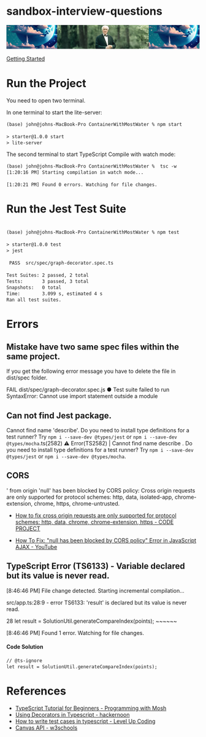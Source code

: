 # sandbox-interview-questions

<img src="https://github.com/churchofscyence/resources/blob/main/banners/banner-thomas-edison.png" alt="Thomas Edison">

<a href="https://churchofscyence.github.io/sandbox-dynamic-programming/">Getting Started</a>

# Run the Project

You need to open two terminal.

In one terminal to start the lite-server:
```
(base) john@johns-MacBook-Pro ContainerWithMostWater % npm start

> starter@1.0.0 start
> lite-server
```

The second terminal to start TypeScript Compile with watch mode:

```
(base) john@johns-MacBook-Pro ContainerWithMostWater %  tsc -w
[1:20:16 PM] Starting compilation in watch mode...

[1:20:21 PM] Found 0 errors. Watching for file changes.

```


# Run the Jest Test Suite

```

(base) john@johns-MacBook-Pro ContainerWithMostWater % npm test

> starter@1.0.0 test
> jest

 PASS  src/spec/graph-decorator.spec.ts

Test Suites: 2 passed, 2 total
Tests:       3 passed, 3 total
Snapshots:   0 total
Time:        3.099 s, estimated 4 s
Ran all test suites.

```

# Errors

## Mistake have two same spec files within the same project.
If you get the following error message you have to delete the file in dist/spec folder. 

 FAIL  dist/spec/graph-decorator.spec.js
  ● Test suite failed to run
SyntaxError: Cannot use import statement outside a module

## Can not find Jest package.
Cannot find name 'describe'. Do you need to install type definitions for a test runner? Try `npm i --save-dev @types/jest` or `npm i --save-dev @types/mocha`.ts(2582)
⚠ Error(TS2582)  | 
Cannot find name describe . Do you need to install type definitions for a test runner? Try `npm i --save-dev @types/jest` or `npm i --save-dev @types/mocha`.

## CORS

' from origin 'null' has been blocked by CORS policy: Cross origin requests are only supported for protocol schemes: http, data, isolated-app, chrome-extension, chrome, https, chrome-untrusted.

* [How to fix cross origin requests are only supported for protocol schemes: http, data, chrome, chrome-extension, https - CODE PROJECT](https://www.codeproject.com/Questions/1195078/How-to-fix-cross-origin-requests-are-only-supporte)     

* [How To Fix: "null has been blocked by CORS policy" Error in JavaScript AJAX - YouTube](https://www.youtube.com/watch?v=nx8E5BF0XuE)

## TypeScript Error (TS6133) - Variable declared but its value is never read.

[8:46:46 PM] File change detected. Starting incremental compilation...

src/app.ts:28:9 - error TS6133: 'result' is declared but its value is never read.

28     let result = SolutionUtil.generateCompareIndex(points);
           ~~~~~~

[8:46:46 PM] Found 1 error. Watching for file changes.

#### Code Solution       
```
// @ts-ignore
let result = SolutionUtil.generateCompareIndex(points);
```

# References
* [TypeScript Tutorial for Beginners - Programming with Mosh](https://www.youtube.com/watch?v=d56mG7DezGs)
* [Using Decorators in Typescript - hackernoon](https://hackernoon.com/using-decorators-in-typescript)
* [How to write test cases in typescript - Level Up Coding](https://bootcamp.uxdesign.cc/how-to-write-test-cases-in-typescript-fa7a263b7833)     
* [Canvas API - w3schools](https://www.w3schools.com/jsref/api_canvas.asp)          
